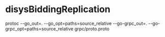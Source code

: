# disysBiddingReplication



protoc --go_out=. --go_opt=paths=source_relative --go-grpc_out=. --go-grpc_opt=paths=source_relative grpc/proto.proto
